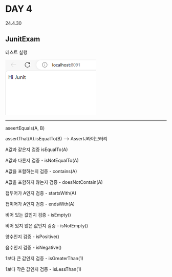 # DAY 4
24.4.30

## JunitExam

테스트 실행

![이미지](./img/test.PNG)

--------------------------

aseertEquals(A, B)


assertThat(A).isEqualTo(B) --> AssertJ라이브러리


A값과 같은지 검증 isEqualTo(A)

A값과 다른지 검증 - isNotEqualTo(A)

A값을 포함하는지 검증 - contains(A)

A값을 포함하지 않는지 검증 - doesNotContain(A)

접두어가 A인지 검증 - startsWith(A)

접미어가 A인지 검증 - endsWith(A)

비어 있는 값인지 검증 - isEmpty()

비어 있지 않은 값인지 검증 - isNotEmpty()

양수인지 검증 - isPositive()

음수인지 검증 - isNegative()

1보다 큰 값인지 검증 - isGreaterThan(1)

1보다 작은 값인지 검증 - isLessThan(1)
